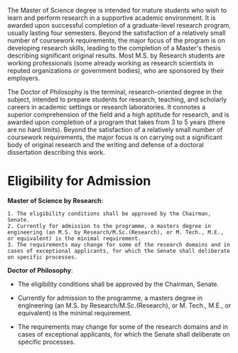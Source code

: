 The Master of Science degree is intended for mature students who wish to learn and perform research in a supportive academic environment. It is awarded upon successful completion of a graduate-level research program, usually lasting four semesters. Beyond the satisfaction of a relatively small number of coursework requirements, the major focus of the program is on developing research skills, leading to the completion of a Master's thesis describing significant original results. Most M.S. by Research students are working professionals (some already working as research scientists in reputed organizations or government bodies), who are sponsored by their employers.

The Doctor of Philosophy is the terminal, research-oriented degree in the subject, intended to prepare students for research, teaching, and scholarly careers in academic settings or research laboratories. It connotes a superior comprehension of the field and a high aptitude for research, and is awarded upon completion of a program that takes from 3 to 5 years (there are no hard limits). Beyond the satisfaction of a relatively small number of coursework requirements, the major focus is on carrying out a significant body of original research and the writing and defense of a doctoral dissertation describing this work.​

# Eligibility for Admission

**Master of Science by Research**:

    1. The eligibility conditions shall be approved by the Chairman, Senate.
    2. Currently for admission to the programme, a masters degree in engineering (an M.S. by Research/M.Sc.(Research), or M. Tech., M.E., or equivalent) is the minimal requirement.
    3. The requirements may change for some of the research domains and in cases of exceptional applicants, for which the Senate shall deliberate on specific processes.

**Doctor of Philosophy**:

* The eligibility conditions shall be approved by the Chairman, Senate.

* Currently for admission to the programme, a masters degree in engineering (an M.S. by Research/M.Sc.(Research), or M. Tech., M.E., or equivalent) is the minimal requirement.

* The requirements may change for some of the research domains and in cases of exceptional applicants, for which the Senate shall deliberate on specific processes.